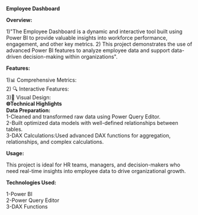 **Employee Dashboard**  

**Overview:**  

1)"The Employee Dashboard is a dynamic and interactive tool built using Power BI to provide valuable insights into workforce performance, engagement, and other key metrics. 
 2) This project demonstrates the use of advanced Power BI features to analyze employee data and support data-driven decision-making within organizations".  

**Features:**   

1)📊 Comprehensive Metrics:  
2) 🔍 Interactive Features:  
3)🎨 Visual Design:   
**🌐Technical Highlights**  
**Data Preparation:**  
1-Cleaned and transformed raw data using Power Query Editor.  
2-Built optimized data models with well-defined relationships between tables.  
3-DAX Calculations:Used advanced DAX functions for aggregation, relationships, and complex calculations.  

**Usage:**  

This project is ideal for HR teams, managers, and decision-makers who need real-time insights into employee data to drive organizational growth.  

**Technologies Used:**  

1-Power BI    
2-Power Query Editor  
3-DAX Functions
